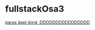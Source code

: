 # fullstackOsa3

[paras äppi ikinä :DDDDDDDDDDDDDDDD](https://evening-everglades-61126.herokuapp.com/)
